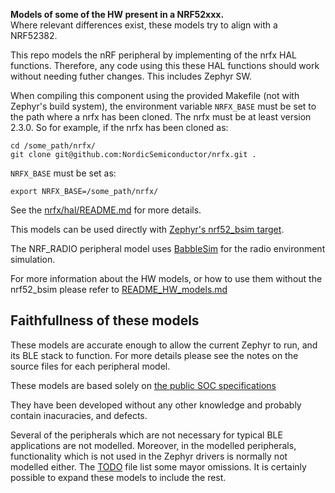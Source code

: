 **Models of some of the HW present in a NRF52xxx.**<br>
Where relevant differences exist, these models try to align with a NRF52382.

This repo models the nRF peripheral by implementing of the nrfx HAL functions.
Therefore, any code using this these HAL functions should work without needing
futher changes. This includes Zephyr SW.

When compiling this component using the provided Makefile (not with Zephyr's build system), the environment variable `NRFX_BASE` must be set to the path where a nrfx has been cloned. The nrfx must be at least version 2.3.0.
So for example, if the nrfx has been cloned as:

```
cd /some_path/nrfx/
git clone git@github.com:NordicSemiconductor/nrfx.git .
```
`NRFX_BASE` must be set as:

```
export NRFX_BASE=/some_path/nrfx/
```

See the [nrfx/hal/README.md](../src/nrfx/hal/README.md) for more details.

This models can be used directly with
[Zephyr's nrf52_bsim target](https://docs.zephyrproject.org/latest/boards/posix/nrf52_bsim/doc/index.html).

The NRF_RADIO peripheral model uses [BabbleSim](http://babblesim.github.io)
for the radio environment simulation.

For more information about the HW models, or how to use them without the
nrf52_bsim please refer to [README_HW_models.md](./README_HW_models.md)

## Faithfullness of these models

These models are accurate enough to allow the current Zephyr to run, and
its BLE stack to function. For more details please see the notes on the source
files for each peripheral model.

These models are based solely on
[the public SOC specifications](https://infocenter.nordicsemi.com/topic/struct_nrf52/struct/nrf52832.html?cp=3_1)

They have been developed without any other knowledge and probably contain
inacuracies, and defects.

Several of the peripherals which are not necessary for typical BLE applications
are not modelled. Moreover, in the modelled peripherals, functionality which is
not used in the Zephyr drivers is normally not modelled either.
The [TODO](../TODO.txt) file list some mayor omissions.
It is certainly possible to expand these models to include the rest.

